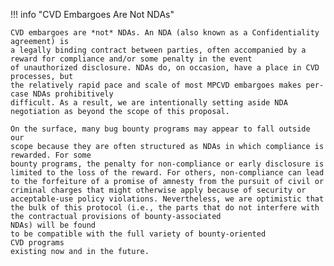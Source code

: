 <a name="cvd-embargoes-are-not-ndas"></a>
!!! info "CVD Embargoes Are Not NDAs"

    CVD embargoes are *not* NDAs. An NDA (also known as a Confidentiality agreement) is 
    a legally binding contract between parties, often accompanied by a reward for compliance and/or some penalty in the event
    of unauthorized disclosure. NDAs do, on occasion, have a place in CVD processes, but
    the relatively rapid pace and scale of most MPCVD embargoes makes per-case NDAs prohibitively
    difficult. As a result, we are intentionally setting aside NDA negotiation as beyond the scope of this proposal.

    On the surface, many bug bounty programs may appear to fall outside our
    scope because they are often structured as NDAs in which compliance is rewarded. For some
    bounty programs, the penalty for non-compliance or early disclosure is
    limited to the loss of the reward. For others, non-compliance can lead
    to the forfeiture of a promise of amnesty from the pursuit of civil or
    criminal charges that might otherwise apply because of security or
    acceptable-use policy violations. Nevertheless, we are optimistic that
    the bulk of this protocol (i.e., the parts that do not interfere with
    the contractual provisions of bounty-associated
    NDAs) will be found
    to be compatible with the full variety of bounty-oriented
    CVD programs
    existing now and in the future.
